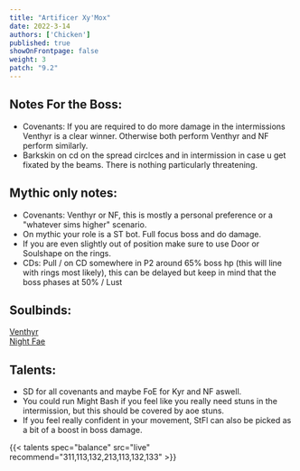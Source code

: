 ```yaml
---
title: "Artificer Xy'Mox"
date: 2022-3-14
authors: ['Chicken']
published: true
showOnFrontpage: false
weight: 3
patch: "9.2"
---
```



## Notes For the Boss:
- Covenants: If you are required to do more damage in the intermissions Venthyr is a clear winner. Otherwise both perform Venthyr and NF perform similarly.
- Barkskin on cd on the spread circlces and in intermission in case u get fixated by the beams. There is nothing particularly threatening.


## Mythic only notes:
- Covenants: Venthyr or NF, this is mostly a personal preference or a "whatever sims higher" scenario. 
- On mythic your role is a ST bot. Full focus boss and do damage. 
- If you are even slightly out of position make sure to use Door or Soulshape on the rings. 
- CDs: Pull / on CD somewhere in P2 around 65% boss hp (this will line with rings most likely), this can be delayed but keep in mind that the boss phases at 50% / Lust

## Soulbinds:
[Venthyr](https://www.wowhead.com/soulbind-calc/venthyr/theotar-the-mad-duke/druid/AwC-5b4CBTXKChUyQQoTBTWHChUy5AolMuIKIhUySQo1dgAK)
<br>[Night Fae](https://www.wowhead.com/soulbind-calc/night-fae/niya/druid/AwCW6r4DBTXKChUyQQolNSAKEwU1xgoVMuQKJTLiCiIVMkkKNXYACg)


## Talents:

- SD for all covenants and maybe FoE for Kyr and NF aswell.
- You could run Might Bash if you feel like you really need stuns in the intermission, but this should be covered by aoe stuns.
- If you feel really confident in your movement, StFl can also be picked as a bit of a boost in boss damage.

{{< talents spec="balance" src="live" recommend="311,113,132,213,113,132,133" >}}

